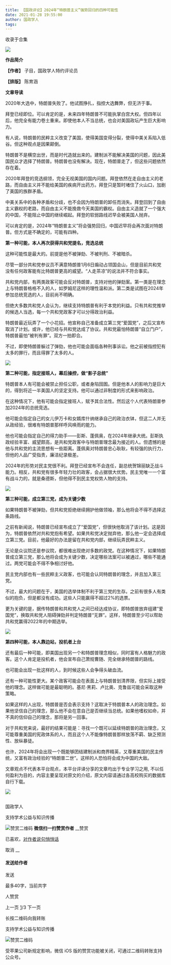```yaml
---
title: 【国政评论】2024年“特朗普主义”强势回归的四种可能性
date: 2021-01-28 19:55:00
author: 国政学人
tags: 
---
```



收录于合集

![](/images/1228/2.jpeg)

  

**作品简介**

 **【作者】** 子目，国政学人特约评论员

 **【排版】** 陈育涵

  

 **文章导读**

  

2020年大选中，特朗普失败了。他试图挣扎，指控大选舞弊，但无济于事。

  

拜登已经即位。可以肯定的是，未来四年特朗普不可能执掌白宫大权。但四年以后，他完全有能力卷土重来。即使他本人不当总统，也会对美国政坛产生巨大影响力。

  

有人说，特朗普的民粹主义改变了美国，使得美国变得分裂，使得中美关系陷入低谷。但这种观点是因果颠倒。

  

特朗普不是横空出世，而是时代造就出来的。建制派不能解决美国的问题，因此美国民众才选择了特朗普。特朗普也没有解决。现在，特朗普走了，但这些问题依然存在着。

  

2020年拜登的竞选纲领，完全无视美国的国内问题。拜登依然在走自由主义的老路，而自由主义并不能给美国的疾病开出药方。拜登只是暂时堵住了火山口，加剧了美国的族群矛盾。

  

中美关系中的各种矛盾和分歧，也不会因为特朗普的卸任而消失。拜登回到了自由主义霸权的老路，而自由主义不能挽救今天美国的霸权。自由主义造就了一个强大的中国，不能阻止中国的继续崛起。拜登的软弱路线迟早会被美国人抛弃。

  

可以肯定的是，2024年“特朗普主义”将会强势回归，中国迟早将会再次面对特朗普。但方式是不确定的，可能有四种。

  

 **第一种可能，本人再次获得共和党提名，竞选总统**

  

这种可能性是最大的。前提是他不被弹劾、不被判刑、不被暗杀。

  

尽管一部分共和党参议员不满意特朗普1月6日煽动占领国会山，但是目前共和党没有任何政客能有比特朗普更高的威望。“人走茶凉”的说法并不符合事实。

  

共和党内部，有两类政客可能会反对特朗普，支持对他的弹劾案。第一类是在理念上与特朗普格格不入的人，如罗姆尼这样的理性温和派。第二类是试图在2024年参加总统竞选的人，目前尚不明确。

  

但绝大多数共和党人会认为，继续支持特朗普有利于本党的利益。只有共和党推举的候选人当选，每一个共和党政客才可以分得政治利益。

  

特朗普最近玩弄了一个小花招。他宣称自己准备成立第三党“爱国党”，之后又宣布取消了计划。或许，他已经与共和党达成了协议。共和党最怕特朗普“自立门户”，特朗普最怕“被判有罪”。双方一拍即合。

  

不过，即使特朗普躲过了弹劾，他也可能会面临各种刑事诉讼。他之前被指控犯有太多的罪行，而且得罪了太多的人。

  

![](/images/1228/3.jpeg)

  

 **第二种可能，指定接班人，幕后操控，做“影子总统”**

  

特朗普本人有可能会被禁止担任公职，或者身陷囹圄。但是他本人的影响力是巨大的，得到将近一半美国人的坚定支持。他可以通过非制度的形式来影响政治。

  

在这种情况下，他有可能会指定接班人，赋予其合法性。然后这个人代表特朗普参加2024年的总统竞选。

  

他可能会指定自己的女儿伊万卡和女婿库什纳继承自己的政治衣钵，但这二人并无从政经验，很难有特朗普那样呼风唤雨的能力。

  

他也可能会指定自己的得力助手——彭斯、蓬佩奥，在2024年继承大统。彭斯执政经验丰富、威望颇高，是共和党政客中与特朗普理念最为接近的人。但遗憾的是他与共和党的主流思想有一些距离。蓬佩奥对特朗普忠心耿耿，有较强的执行力，但他的人品广受指责，廉洁纪录极差。

  

2024年的形势对民主党很不利。拜登已经宣布不会连任，副总统贺锦丽缺乏战斗能力。相反，共和党有很多年轻力壮的政客，会占据很大优势。民主党唯一一个富有战斗力的，就是桑德斯，但他得不到民主党权势人物的支持。

  

![](/images/1228/4.jpeg)

  

 **第三种可能，成立第三党，成为关键少数**

  

如果特朗普不被弹劾，但共和党拒绝继续拥护他做领袖，那么他将会不得不选择这条路线。

  

之前有新闻说，特朗普已经宣布成立了“爱国党”，但很快他取消了该计划。这是因为，特朗普依然对共和党抱有希望。如果共和党决定抛弃他，那么他一定会选择成立第三党。目前，他最好的办法是留在共和党内部，继续玩弄民粹主义。

  

无论是众议院还是参议院，都很难出现绝对多数的政党。在这种情况下，如果特朗普成立第三党，那么他将会成为关键少数，决定哪些法案可以被通过，哪些不能通过。两党可能会不得不争相讨好他。

  

民主党内部也有一些民粹主义政客，也可能会认同特朗普的理念，并且加入第三党。

  

不过，最大的问题在于，美国的选举体制不利于第三党的生存。之前有很多人有类似的抱负，但是都没有成功。这些人只能赢得不超过2%的选票。

  

更为关键的是，据传特朗普和共和党人之间已经达成协议，即特朗普放弃组建“爱国党”，换取共和党人阻碍弹劾并判定特朗普“无罪”。这样，特朗普至少可以帮助共和党赢得2022年的中期选举。

  

![](/images/1228/5.jpeg)

  

 **第四种可能，本人靠边站，投机者上台**

  

还有最后一种可能，即美国出现另一个和特朗普理念相似，同时富有人格魅力的政客。这个人肯定是投机者，他会宣布自己萧规曹随、完全继承特朗普的路线。

  

也可能会出现一批这样的人，到时候这些人会争得头破血流。

  

还有一种可能性更大。某个政客可能会在表面上与特朗普划清界限，但实际上接受他的理念。这样做可能是最聪明的。基尼·黑莉、卢比奥、克鲁兹可能会采取这种策略。

  

如果这样的人出现，特朗普是否会表示支持？这取决于特朗普本人的政治理念。如果他坚信自己的理念，那么他不会在意自己是否继续当总统。如果他嗜权如命，并不真的信仰自己的理念，那将是另一回事。

  

对于共和党来说，最好的结果可能是：寻找一个既可以延续特朗普的政治理念，又可能尊重美国的宪政体系的人，而且这个人不能像特朗普那样放荡不羁、缺乏预测性、放纵暴徒。

  

也许，2024年将会出现一个既能够团结建制派和商界精英，又尊重美国的民主传统，又富有政治经验的“特朗普二世”。这样的人恐怕将会成为中国的大敌。

  

文章观点不代表本平台观点，本平台评译分享的文章均出于专业学习之用, 不以任何盈利为目的，内容主要呈现对原文的介绍，原文内容请通过各高校购买的数据库自行下载。

![](/images/1228/6.gif)

![]()

国政学人

支持学术公益与知识传播

![赞赏二维码]() **微信扫一扫赞赏作者** __赞赏

已喜欢，[对作者说句悄悄话](javascript:;)

取消 __

#### 发送给作者

发送

最多40字，当前共字

[](javascript:;) 人赞赏

上一页 [1](javascript:;)/3 下一页

长按二维码向我转账

支持学术公益与知识传播

![赞赏二维码]()

受苹果公司新规定影响，微信 iOS 版的赞赏功能被关闭，可通过二维码转账支持公众号。

